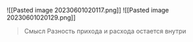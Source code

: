![[Pasted image 20230601020117.png]]
![[Pasted image 20230601020129.png]]
>Смысл
>	Разность прихода и расхода остается внутри